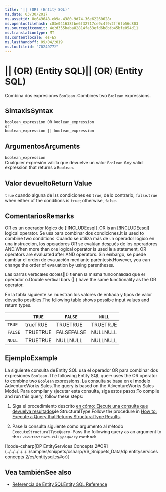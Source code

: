 ```yaml
---
title: '|| (OR) (Entity SQL)'
ms.date: 03/30/2017
ms.assetid: 8e649648-eb9a-4380-9d74-36e62260628c
ms.openlocfilehash: c88e041638fbe6f32717ce9c4f9c2ff6fb56d803
ms.sourcegitcommit: 4e2d355baba82814fa53efd6b8bbb45bfe054d11
ms.translationtype: MT
ms.contentlocale: es-ES
ms.lasthandoff: 09/04/2019
ms.locfileid: "70249772"
---
```

# <a name="-or-entity-sql"></a><span data-ttu-id="6ac95-102">|| (OR) (Entity SQL)</span><span class="sxs-lookup"><span data-stu-id="6ac95-102">|| (OR) (Entity SQL)</span></span>
<span data-ttu-id="6ac95-103">Combina dos expresiones `Boolean` .</span><span class="sxs-lookup"><span data-stu-id="6ac95-103">Combines two `Boolean` expressions.</span></span>  
  
## <a name="syntax"></a><span data-ttu-id="6ac95-104">Sintaxis</span><span class="sxs-lookup"><span data-stu-id="6ac95-104">Syntax</span></span>  
  
```  
boolean_expression OR boolean_expression  
or   
boolean_expression || boolean_expression  
```  
  
## <a name="arguments"></a><span data-ttu-id="6ac95-105">Argumentos</span><span class="sxs-lookup"><span data-stu-id="6ac95-105">Arguments</span></span>  
 `boolean_expression`  
 <span data-ttu-id="6ac95-106">Cualquier expresión válida que devuelve un valor `Boolean`.</span><span class="sxs-lookup"><span data-stu-id="6ac95-106">Any valid expression that returns a `Boolean`.</span></span>  
  
## <a name="return-value"></a><span data-ttu-id="6ac95-107">Valor devuelto</span><span class="sxs-lookup"><span data-stu-id="6ac95-107">Return Value</span></span>  
 <span data-ttu-id="6ac95-108">`true` cuando alguna de las condiciones es `true`; de lo contrario, `false`.</span><span class="sxs-lookup"><span data-stu-id="6ac95-108">`true` when either of the conditions is `true`; otherwise, `false`.</span></span>  
  
## <a name="remarks"></a><span data-ttu-id="6ac95-109">Comentarios</span><span class="sxs-lookup"><span data-stu-id="6ac95-109">Remarks</span></span>  
 <span data-ttu-id="6ac95-110">OR es un operador lógico de [!INCLUDE[esql](../../../../../../includes/esql-md.md)] .</span><span class="sxs-lookup"><span data-stu-id="6ac95-110">OR is an [!INCLUDE[esql](../../../../../../includes/esql-md.md)] logical operator.</span></span> <span data-ttu-id="6ac95-111">Se usa para combinar dos condiciones.</span><span class="sxs-lookup"><span data-stu-id="6ac95-111">It is used to combine two conditions.</span></span> <span data-ttu-id="6ac95-112">Cuando se utiliza más de un operador lógico en una instrucción, los operadores OR se evalúan después de los operadores AND.</span><span class="sxs-lookup"><span data-stu-id="6ac95-112">When more than one logical operator is used in a statement, OR operators are evaluated after AND operators.</span></span> <span data-ttu-id="6ac95-113">Sin embargo, se puede cambiar el orden de evaluación mediante paréntesis.</span><span class="sxs-lookup"><span data-stu-id="6ac95-113">However, you can change the order of evaluation by using parentheses.</span></span>  
  
 <span data-ttu-id="6ac95-114">Las barras verticales dobles&#124;&#124;() tienen la misma funcionalidad que el operador o.</span><span class="sxs-lookup"><span data-stu-id="6ac95-114">Double vertical bars (&#124;&#124;) have the same functionality as the OR operator.</span></span>  
  
 <span data-ttu-id="6ac95-115">En la tabla siguiente se muestran los valores de entrada y tipos de valor devuelto posibles.</span><span class="sxs-lookup"><span data-stu-id="6ac95-115">The following table shows possible input values and return types.</span></span>  
  
||`TRUE`|`FALSE`|`NULL`|  
|-|------------|-------------|------------|  
|`TRUE`|<span data-ttu-id="6ac95-116">true</span><span class="sxs-lookup"><span data-stu-id="6ac95-116">TRUE</span></span>|<span data-ttu-id="6ac95-117">TRUE</span><span class="sxs-lookup"><span data-stu-id="6ac95-117">TRUE</span></span>|<span data-ttu-id="6ac95-118">TRUE</span><span class="sxs-lookup"><span data-stu-id="6ac95-118">TRUE</span></span>|  
|`FALSE`|<span data-ttu-id="6ac95-119">TRUE</span><span class="sxs-lookup"><span data-stu-id="6ac95-119">TRUE</span></span>|<span data-ttu-id="6ac95-120">FALSE</span><span class="sxs-lookup"><span data-stu-id="6ac95-120">FALSE</span></span>|<span data-ttu-id="6ac95-121">NULL</span><span class="sxs-lookup"><span data-stu-id="6ac95-121">NULL</span></span>|  
|`NULL`|<span data-ttu-id="6ac95-122">TRUE</span><span class="sxs-lookup"><span data-stu-id="6ac95-122">TRUE</span></span>|<span data-ttu-id="6ac95-123">NULL</span><span class="sxs-lookup"><span data-stu-id="6ac95-123">NULL</span></span>|<span data-ttu-id="6ac95-124">NULL</span><span class="sxs-lookup"><span data-stu-id="6ac95-124">NULL</span></span>|  
  
## <a name="example"></a><span data-ttu-id="6ac95-125">Ejemplo</span><span class="sxs-lookup"><span data-stu-id="6ac95-125">Example</span></span>  
 <span data-ttu-id="6ac95-126">La siguiente consulta de Entity SQL usa el operador OR para combinar dos expresiones `Boolean` .</span><span class="sxs-lookup"><span data-stu-id="6ac95-126">The following Entity SQL query uses the OR operator to combine two `Boolean` expressions.</span></span> <span data-ttu-id="6ac95-127">La consulta se basa en el modelo AdventureWorks Sales.</span><span class="sxs-lookup"><span data-stu-id="6ac95-127">The query is based on the AdventureWorks Sales Model.</span></span> <span data-ttu-id="6ac95-128">Para compilar y ejecutar esta consulta, siga estos pasos:</span><span class="sxs-lookup"><span data-stu-id="6ac95-128">To compile and run this query, follow these steps:</span></span>  
  
1. <span data-ttu-id="6ac95-129">Siga el procedimiento descrito [en cómo: Ejecute una consulta que devuelva resultados](../how-to-execute-a-query-that-returns-structuraltype-results.md)de StructuralType.</span><span class="sxs-lookup"><span data-stu-id="6ac95-129">Follow the procedure in [How to: Execute a Query that Returns StructuralType Results](../how-to-execute-a-query-that-returns-structuraltype-results.md).</span></span>  
  
2. <span data-ttu-id="6ac95-130">Pase la consulta siguiente como argumento al método `ExecuteStructuralTypeQuery` :</span><span class="sxs-lookup"><span data-stu-id="6ac95-130">Pass the following query as an argument to the `ExecuteStructuralTypeQuery` method:</span></span>  
  
 [!code-csharp[DP EntityServices Concepts 2#OR](../../../../../../samples/snippets/csharp/VS_Snippets_Data/dp entityservices concepts 2/cs/entitysql.cs#or)]  
  
## <a name="see-also"></a><span data-ttu-id="6ac95-131">Vea también</span><span class="sxs-lookup"><span data-stu-id="6ac95-131">See also</span></span>

- [<span data-ttu-id="6ac95-132">Referencia de Entity SQL</span><span class="sxs-lookup"><span data-stu-id="6ac95-132">Entity SQL Reference</span></span>](entity-sql-reference.md)

